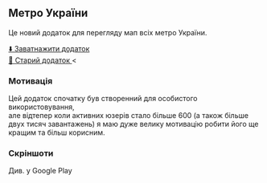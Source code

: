 ## Метро України
Це новий додаток для перегляду мап всіх метро України.

<!-- todo update app -->
<a href="https://play.google.com/store/apps/details?id=unicon.metro.kharkiv">⬇️️ Заватнажити додаток</a><br>
<a href="https://github.com/kotleni/Kharkiv-Metro">📒 Старий додаток </a><

### Мотивація
Цей додаток спочатку був створенний для особистого використовування, <br>
але відтепер коли активних юзерів стало більше 600 (а також більше <br>
двух тисяч завантажень) я маю дуже велику мотивацію робити його ще <br>
кращим та більш корисним. <br>

### Скріншоти
Див. у Google Play
